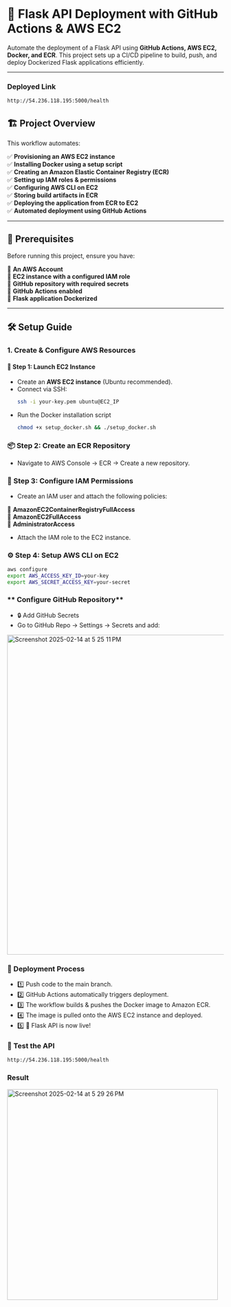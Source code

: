 # 🚀 Flask API Deployment with GitHub Actions & AWS EC2  

Automate the deployment of a Flask API using **GitHub Actions, AWS EC2, Docker, and ECR**. This project sets up a CI/CD pipeline to build, push, and deploy Dockerized Flask applications efficiently.  

---

### Deployed Link

```sh
http://54.236.118.195:5000/health
```

## 🏗 Project Overview  

This workflow automates:  

✅ **Provisioning an AWS EC2 instance**  
✅ **Installing Docker using a setup script**  
✅ **Creating an Amazon Elastic Container Registry (ECR)**  
✅ **Setting up IAM roles & permissions**  
✅ **Configuring AWS CLI on EC2**  
✅ **Storing build artifacts in ECR**  
✅ **Deploying the application from ECR to EC2**  
✅ **Automated deployment using GitHub Actions**  

---

## 📌 Prerequisites  

Before running this project, ensure you have:  

🔹 **An AWS Account**  
🔹 **EC2 instance with a configured IAM role**  
🔹 **GitHub repository with required secrets**  
🔹 **GitHub Actions enabled**  
🔹 **Flask application Dockerized**  

---

## 🛠 Setup Guide  

### 1. **Create & Configure AWS Resources**  

#### 🚀 Step 1: Launch EC2 Instance  
- Create an **AWS EC2 instance** (Ubuntu recommended).  
- Connect via SSH:  
  ```sh
  ssh -i your-key.pem ubuntu@EC2_IP

- Run the Docker installation script
  ```sh
  chmod +x setup_docker.sh && ./setup_docker.sh
  
### 📦 Step 2: Create an ECR Repository
- Navigate to AWS Console → ECR → Create a new repository.
### 🔑 Step 3: Configure IAM Permissions
- Create an IAM user and attach the following policies:

🔹 **AmazonEC2ContainerRegistryFullAccess**  
🔹 **AmazonEC2FullAccess**  
🔹 **AdministratorAccess** 

- Attach the IAM role to the EC2 instance.
### ⚙ Step 4: Setup AWS CLI on EC2
```sh
aws configure
export AWS_ACCESS_KEY_ID=your-key
export AWS_SECRET_ACCESS_KEY=your-secret
```
### ** Configure GitHub Repository**  
- 🔒 Add GitHub Secrets
- Go to GitHub Repo → Settings → Secrets and add:
  
<img width="744" alt="Screenshot 2025-02-14 at 5 25 11 PM" src="https://github.com/user-attachments/assets/2ec1bbb6-6953-4540-8519-567cb983993a" />

### 🚀 Deployment Process
- 1️⃣ Push code to the main branch.
- 2️⃣ GitHub Actions automatically triggers deployment.
- 3️⃣ The workflow builds & pushes the Docker image to Amazon ECR.
- 4️⃣ The image is pulled onto the AWS EC2 instance and deployed.
- 5️⃣ 🎉 Flask API is now live!

### 📡 Test the API
```sh
http://54.236.118.195:5000/health
```
### Result
<img width="490" alt="Screenshot 2025-02-14 at 5 29 26 PM" src="https://github.com/user-attachments/assets/7ef48855-90be-443a-9feb-b21ea76e26ae" />






